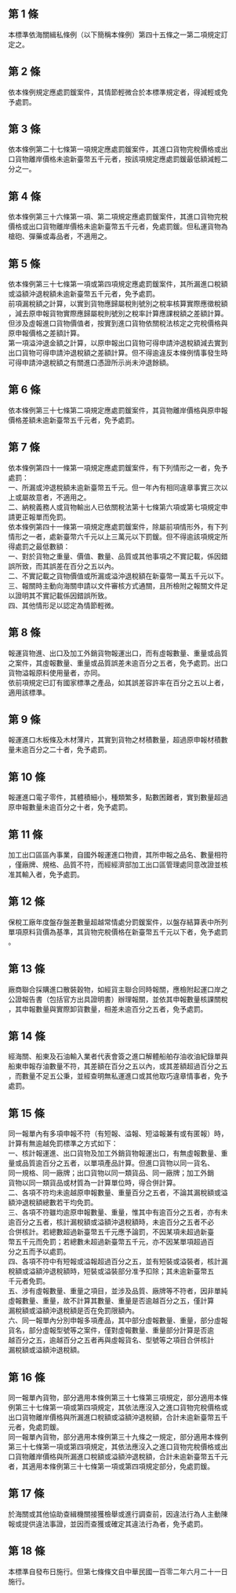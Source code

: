 第 1 條
-------
本標準依海關緝私條例（以下簡稱本條例）第四十五條之一第二項規定訂  
定之。

第 2 條
-------
依本條例規定應處罰鍰案件，其情節輕微合於本標準規定者，得減輕或免  
予處罰。

第 3 條
-------
依本條例第二十七條第一項規定應處罰鍰案件，其進口貨物完稅價格或出  
口貨物離岸價格未逾新臺幣五千元者，按該項規定應處罰鍰最低額減輕二  
分之一。

第 4 條
-------
依本條例第三十六條第一項、第二項規定應處罰鍰案件，其進口貨物完稅  
價格或出口貨物離岸價格未逾新臺幣五千元者，免處罰鍰。但私運貨物為  
槍砲、彈藥或毒品者，不適用之。

第 5 條
-------
依本條例第三十七條第一項或第四項規定應處罰鍰案件，其所漏進口稅額  
或溢額沖退稅額未逾新臺幣五千元者，免予處罰。  
前項漏稅額之計算，以實到貨物應歸屬稅則號別之稅率核算實際應徵稅額  
，減去原申報貨物實際應歸屬稅則號別之稅率計算應課稅額之差額計算。  
但涉及虛報進口貨物價值者，按實到進口貨物依關稅法核定之完稅價格與  
原申報價格之差額計算。  
第一項溢沖退金額之計算，以原申報出口貨物可得申請沖退稅額減去實到  
出口貨物可得申請沖退稅額之差額計算。但不得逾違反本條例情事發生時  
可得申請沖退稅額之有關進口憑證所示尚未沖退餘額。

第 6 條
-------
依本條例第三十七條第二項規定應處罰鍰案件，其貨物離岸價格與原申報  
價格差額未逾新臺幣五千元者，免予處罰。

第 7 條
-------
依本條例第四十一條第一項規定應處罰鍰案件，有下列情形之一者，免予  
處罰：  
一、所漏或沖退稅額未逾新臺幣五千元。但一年內有相同違章事實三次以  
    上或屬故意者，不適用之。  
二、納稅義務人或貨物輸出人已依關稅法第十七條第六項或第七項規定申  
    請更正報單而免罰。  
依本條例第四十一條第一項規定應處罰鍰案件，除屬前項情形外，有下列  
情形之一者，處新臺幣六千元以上三萬元以下罰鍰。但不得逾該項規定所  
得處罰之最低數額：  
一、對於貨物之重量、價值、數量、品質或其他事項之不實記載，係因錯  
    誤所致，而其誤差在百分之五以內。  
二、不實記載之貨物價值或所漏或溢沖退稅額在新臺幣一萬五千元以下。  
三、報關時主動向海關申請以文件審核方式通關，且所檢附之報關文件足  
    以證明其不實記載係因錯誤所致。  
四、其他情形足以認定為情節輕微。

第 8 條
-------
報運貨物進、出口及加工外銷貨物報運出口，而有虛報數量、重量或品質  
之案件，其虛報數量、重量或品質誤差未逾百分之五者，免予處罰。出口  
貨物溢報原料使用量者，亦同。  
依前項規定已訂有國家標準之產品，如其誤差容許率在百分之五以上者，  
適用該標準。

第 9 條
-------
報運進口木板條及木材薄片，其實到貨物之材積數量，超過原申報材積數  
量未逾百分之二十者，免予處罰。

第 10 條
--------
報運進口電子零件，其體積細小，種類繁多，點數困難者，實到數量超過  
原申報數量未逾百分之十者，免予處罰。

第 11 條
--------
加工出口區區內事業，自國外報運進口物資，其所申報之品名、數量相符  
，僅廠牌、規格、品質不符，而經經濟部加工出口區管理處同意改證並核  
准其輸入者，免予處罰。

第 12 條
--------
保稅工廠年度盤存盤差數量超越常情處分罰鍰案件，以盤存結算表中所列  
單項原料貨價為基準，其貨物完稅價格在新臺幣五千元以下者，免予處罰  
。

第 13 條
--------
廠商聯合採購進口散裝穀物，如經貨主聯合同時報關，應檢附起運口岸之  
公證報告書（包括官方出具證明書）辦理報關，並依其申報數量核課關稅  
，其申報數量與實際卸貨數量，相差未逾百分之五者，免予處罰。

第 14 條
--------
經海關、船東及石油輸入業者代表會簽之進口解體船舶存油收油紀錄單與  
船東申報存油數量不符，其差額在百分之五以內，或其差額超過百分之五  
，而數量不足五公秉，並經查明無私運進口或其他取巧違章情事者，免予  
處罰。

第 15 條
--------
同一報單內有多項申報不符（有短報、溢報、短溢報兼有或有匿報）時，  
計算有無逾越免罰標準之方式如下：  
一、核計報運進、出口貨物及加工外銷貨物報運出口，有無虛報數量、重  
    量或品質逾百分之五者，以單項產品計算。但進口貨物以同一貨名、  
    同一規格、同一廠牌；出口貨物以同一類貨品、同一廠牌；加工外銷  
    貨物以同一類貨品或材質為一計算單位時，得合併計算。  
二、各項不符均未逾越原申報數量、重量百分之五者，不論其漏稅額或溢  
    額沖退稅額總數若干均免罰。  
三、各項不符雖均逾原申報數量、重量，惟其中有逾百分之五者，亦有未  
    逾百分之五者，核計漏稅額或溢額沖退稅額時，未逾百分之五者不必  
    合併核計。若總數超過新臺幣五千元應予論罰，不因某項未超過新臺  
    幣五千元而免罰；若總數未超過新臺幣五千元，亦不因某單項超過百  
    分之五而予以處罰。  
四、各項不符中有短報或溢報超過百分之五，並有短裝或溢裝者，核計漏  
    稅額或溢額沖退稅額時，短裝或溢裝部分准予扣除；其未逾新臺幣五  
    千元者免罰。  
五、涉有虛報數量、重量之項目，並涉及品質、廠牌等不符者，因非單純  
    虛報數量、重量，故不計算其數量、重量是否逾越百分之五，僅計算  
    漏稅額或溢額沖退稅額是否在免罰限額內。  
六、同一報單內分別申報多項產品，其中部分虛報數量、重量，部分虛報  
    貨名，部分虛報型號等之案件，僅對虛報數量、重量部分計算是否逾  
    越百分之五，逾越百分之五者再與虛報貨名、型號等之項目合併核計  
    漏稅額或溢額沖退稅額。

第 16 條
--------
同一報單內貨物，部分適用本條例第三十七條第三項規定，部分適用本條  
例第三十七條第一項或第四項規定，其依法應沒入之進口貨物完稅價格或  
出口貨物離岸價格與所漏進口稅額或溢額沖退稅額，合計未逾新臺幣五千  
元者，免處罰鍰。  
同一報單內貨物，部分適用本條例第三十九條之一規定，部分適用本條例  
第三十七條第一項或第四項規定，其依法應沒入之進口貨物完稅價格或出  
口貨物離岸價格與所漏進口稅額或溢額沖退稅額，合計未逾新臺幣五千元  
者，其適用本條例第三十七條第一項或第四項規定部分，免處罰鍰。

第 17 條
--------
於海關或其他協助查緝機關接獲檢舉或進行調查前，因違法行為人主動陳  
報或提供違法事證，並因而查獲或確定其違法行為者，免予處罰。

第 18 條
--------
本標準自發布日施行。但第七條條文自中華民國一百零二年六月二十一日  
施行。


